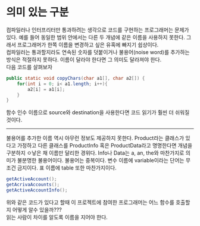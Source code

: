 # 의미 있는 구분
컴파일러나 인터프리터만 통과하려는 생각으로 코드를 구현하는 프로그래머는 문제가 있다. 예를 들어 동일한 범위 안에서는 다른 두 개념에 같은 이름을 사용하지 못한다. 그래서 프로그래머가 한쪽 이름을 변경하고 싶은 유혹에 빠지기 쉽상이다.   
컴파일러는 통과할지라도 연속된 숫자를 덧붙이거나 불용어(noise word)를 추가하는 방식은 적절하지 못하다. 이름이 달라야 한다면 그 의미도 달라져야 한다.  
다음 코드를 살펴보자
```java
public static void copyChars(char a1[], char a2[]) {
    for(int i = 0; i< a1.length; i++){
        a2[i] = a1[i];
    }
}
```

함수 인수 이름으로 source와 destination을 사용한다면 코드 읽기가 훨씬 더 쉬워질 것이다.  
<hr>
불용어를 추가한 이름 역시 아무런 정보도 제공하지 못한다. Product라는 클래스가 있다고 가정하고 다른 클래스를 ProductInfo 혹은 ProductData라고 명명한다면 개념을 구분하지 ㅇ낳은 채 이름만 달리한 경위다. Info나 Data는 a, an, the와 마찬가지로 의미가 불분명한 불용어이다.  
불용어는 중복이다. 변수 이름에 variable이라는 단어는 무조건 금지이다. 표 이름에 table 또한 마찬가지이다.  

```java
getActiveAccount();
getAcrivaAccounts();
getActiveAccountInfo();
```

위와 같은 코드가 있다고 할때 이 프로젝트에 참여한 프로그래머는 어느 함수를 호출할지 어떻게 알수 있을까???  
읽는 사람이 차이를 알도록 이름을 지어야 한다.